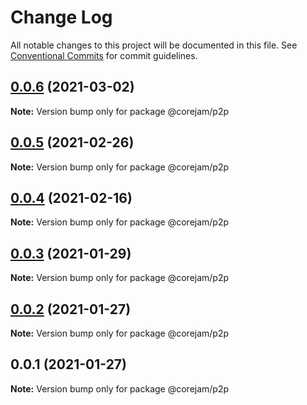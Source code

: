 # Change Log

All notable changes to this project will be documented in this file.
See [Conventional Commits](https://conventionalcommits.org) for commit guidelines.

## [0.0.6](https://github.com/corejam/corejam/compare/@corejam/p2p@0.0.5...@corejam/p2p@0.0.6) (2021-03-02)

**Note:** Version bump only for package @corejam/p2p





## [0.0.5](https://github.com/corejam/corejam/compare/@corejam/p2p@0.0.4...@corejam/p2p@0.0.5) (2021-02-26)

**Note:** Version bump only for package @corejam/p2p





## [0.0.4](https://github.com/corejam/corejam/compare/@corejam/p2p@0.0.3...@corejam/p2p@0.0.4) (2021-02-16)

**Note:** Version bump only for package @corejam/p2p





## [0.0.3](https://github.com/corejam/corejam/compare/@corejam/p2p@0.0.2...@corejam/p2p@0.0.3) (2021-01-29)

**Note:** Version bump only for package @corejam/p2p





## [0.0.2](https://github.com/corejam/corejam/compare/@corejam/p2p@0.0.1...@corejam/p2p@0.0.2) (2021-01-27)

**Note:** Version bump only for package @corejam/p2p





## 0.0.1 (2021-01-27)

**Note:** Version bump only for package @corejam/p2p
